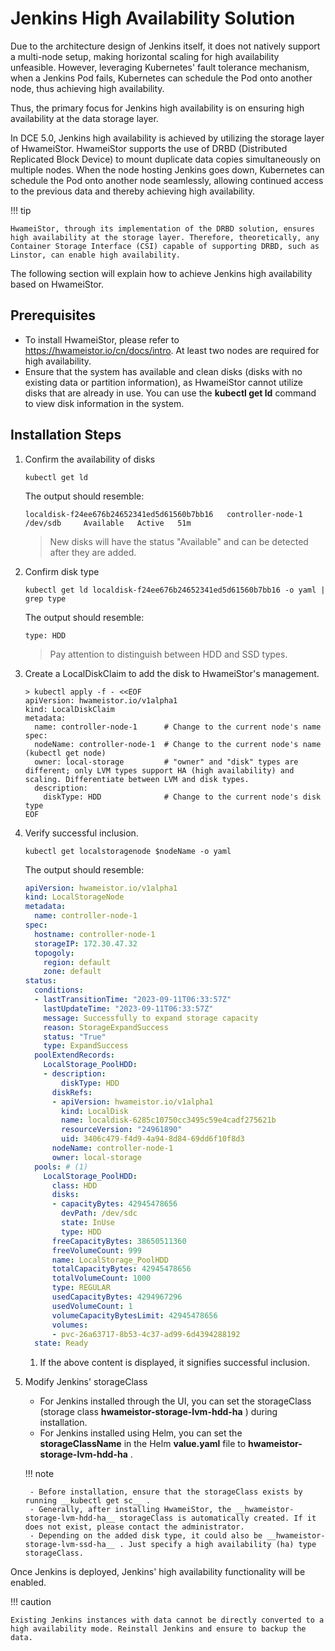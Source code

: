 # Jenkins High Availability Solution

Due to the architecture design of Jenkins itself, it does not natively support a multi-node setup, making horizontal scaling for high availability unfeasible. However, leveraging Kubernetes' fault tolerance mechanism, when a Jenkins Pod fails, Kubernetes can schedule the Pod onto another node, thus achieving high availability.

Thus, the primary focus for Jenkins high availability is on ensuring high availability at the data storage layer.

In DCE 5.0, Jenkins high availability is achieved by utilizing the storage layer of HwameiStor. HwameiStor supports the use of DRBD (Distributed Replicated Block Device) to mount duplicate data copies simultaneously on multiple nodes. When the node hosting Jenkins goes down, Kubernetes can schedule the Pod onto another node seamlessly, allowing continued access to the previous data and thereby achieving high availability.

!!! tip

    HwameiStor, through its implementation of the DRBD solution, ensures high availability at the storage layer. Therefore, theoretically, any Container Storage Interface (CSI) capable of supporting DRBD, such as Linstor, can enable high availability.

The following section will explain how to achieve Jenkins high availability based on HwameiStor.

## Prerequisites

- To install HwameiStor, please refer to <https://hwameistor.io/cn/docs/intro>.
  At least two nodes are required for high availability.
- Ensure that the system has available and clean disks (disks with no existing data or partition information), as HwameiStor cannot utilize disks that are already in use.
  You can use the __kubectl get ld__ command to view disk information in the system.

## Installation Steps

1. Confirm the availability of disks

    ```shell
    kubectl get ld
    ```

    The output should resemble:

    ```console
    localdisk-f24ee676b24652341ed5d61560b7bb16   controller-node-1   /dev/sdb     Available   Active   51m
    ```

    > New disks will have the status "Available" and can be detected after they are added.

2. Confirm disk type

    ```shell
    kubectl get ld localdisk-f24ee676b24652341ed5d61560b7bb16 -o yaml | grep type
    ```

    The output should resemble:

    ```console
    type: HDD
    ```

    > Pay attention to distinguish between HDD and SSD types.

3. Create a LocalDiskClaim to add the disk to HwameiStor's management.

    ```shell
    > kubectl apply -f - <<EOF
    apiVersion: hwameistor.io/v1alpha1
    kind: LocalDiskClaim
    metadata:
      name: controller-node-1      # Change to the current node's name
    spec:
      nodeName: controller-node-1  # Change to the current node's name (kubectl get node)
      owner: local-storage         # "owner" and "disk" types are different; only LVM types support HA (high availability) and scaling. Differentiate between LVM and disk types.
      description:
        diskType: HDD              # Change to the current node's disk type
    EOF
    ```

4. Verify successful inclusion.

    ```shell
    kubectl get localstoragenode $nodeName -o yaml
    ```

    The output should resemble:

    ```yaml
    apiVersion: hwameistor.io/v1alpha1
    kind: LocalStorageNode
    metadata:
      name: controller-node-1
    spec:
      hostname: controller-node-1
      storageIP: 172.30.47.32
      topogoly:
        region: default
        zone: default
    status:
      conditions:
      - lastTransitionTime: "2023-09-11T06:33:57Z"
        lastUpdateTime: "2023-09-11T06:33:57Z"
        message: Successfully to expand storage capacity
        reason: StorageExpandSuccess
        status: "True"
        type: ExpandSuccess
      poolExtendRecords:
        LocalStorage_PoolHDD:
        - description:
            diskType: HDD
          diskRefs:
          - apiVersion: hwameistor.io/v1alpha1
            kind: LocalDisk
            name: localdisk-6285c10750cc3495c59e4cadf275621b
            resourceVersion: "24961890"
            uid: 3406c479-f4d9-4a94-8d84-69dd6f10f8d3
          nodeName: controller-node-1
          owner: local-storage
      pools: # (1)
        LocalStorage_PoolHDD:
          class: HDD
          disks:
          - capacityBytes: 42945478656
            devPath: /dev/sdc
            state: InUse
            type: HDD
          freeCapacityBytes: 38650511360
          freeVolumeCount: 999
          name: LocalStorage_PoolHDD
          totalCapacityBytes: 42945478656
          totalVolumeCount: 1000
          type: REGULAR
          usedCapacityBytes: 4294967296
          usedVolumeCount: 1
          volumeCapacityBytesLimit: 42945478656
          volumes:
          - pvc-26a63717-8b53-4c37-ad99-6d4394288192
      state: Ready
    ```

    1. If the above content is displayed, it signifies successful inclusion.

5. Modify Jenkins' storageClass

    - For Jenkins installed through the UI, you can set the storageClass (storage class __hwameistor-storage-lvm-hdd-ha__ ) during installation.
    - For Jenkins installed using Helm, you can set the __storageClassName__ in the Helm __value.yaml__ file to __hwameistor-storage-lvm-hdd-ha__ .

    !!! note

        - Before installation, ensure that the storageClass exists by running __kubectl get sc__ .
        - Generally, after installing HwameiStor, the __hwameistor-storage-lvm-hdd-ha__ storageClass is automatically created. If it does not exist, please contact the administrator.
        - Depending on the added disk type, it could also be __hwameistor-storage-lvm-ssd-ha__ . Just specify a high availability (ha) type storageClass.

Once Jenkins is deployed, Jenkins' high availability functionality will be enabled.

!!! caution

    Existing Jenkins instances with data cannot be directly converted to a high availability mode. Reinstall Jenkins and ensure to backup the data.
